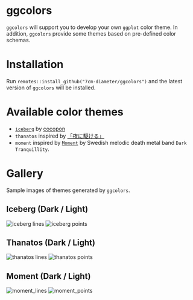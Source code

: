 # ggcolors
`ggcolors` will support you to develop your own `ggplot` color theme.
In addition, `ggcolors` provide some themes based on pre-defined color schemas.

# Installation
Run `remotes::install_github("7cm-diameter/ggcolors")` and the latest version of `ggcolors` will be installed.

# Available color themes
+ [`iceberg`](https://github.com/cocopon/iceberg.vim/) by [cocopon](https://github.com/cocopon)
+ `thanatos` inspired by [「夜に駆ける」](https://www.youtube.com/watch?v=x8VYWazR5mE)
+ `moment` inspired by [`Moment`](https://www.discogs.com/DT-Moment/master/1842560) by Swedish melodic death metal band `Dark Tranquillity`.

# Gallery
Sample images of themes generated by `ggcolors`.

## Iceberg (Dark / Light)
![iceberg lines](https://user-images.githubusercontent.com/72316016/108027130-00acc180-706d-11eb-827f-e3d751330ff0.jpg)
![iceberg points](https://user-images.githubusercontent.com/72316016/108027168-0efadd80-706d-11eb-9305-1c83837ed6cb.jpg)

## Thanatos (Dark / Light)
![thanatos lines](https://user-images.githubusercontent.com/72316016/108027232-2e920600-706d-11eb-8fa8-069d16309155.jpg)
![thanatos points](https://user-images.githubusercontent.com/72316016/108027238-30f46000-706d-11eb-91c6-4d73419130d9.jpg)

## Moment (Dark / Light)
![moment_lines](https://user-images.githubusercontent.com/72316016/108149623-9bada600-7116-11eb-9353-a160eb84bbef.jpg)
![moment_points](https://user-images.githubusercontent.com/72316016/108149630-9f412d00-7116-11eb-87f4-8b67f30c9f41.jpg)
